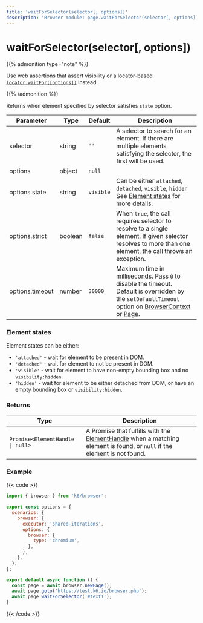 ```yaml
---
title: 'waitForSelector(selector[, options])'
description: 'Browser module: page.waitForSelector(selector[, options]) method'
---
```


# waitForSelector(selector[, options])

{{% admonition type="note" %}}

Use web assertions that assert visibility or a locator-based [`locator.waitFor([options])`](https://grafana.com/docs/k6/<K6_VERSION>/javascript-api/k6-browser/locator/waitfor/) instead.

{{% /admonition %}}

Returns when element specified by selector satisfies `state` option.

<TableWithNestedRows>

| Parameter       | Type    | Default   | Description                                                                                                                                                                                                                                                                                                                                   |
| --------------- | ------- | --------- | --------------------------------------------------------------------------------------------------------------------------------------------------------------------------------------------------------------------------------------------------------------------------------------------------------------------------------------------- |
| selector        | string  | `''`      | A selector to search for an element. If there are multiple elements satisfying the selector, the first will be used.                                                                                                                                                                                                                          |
| options         | object  | `null`    |                                                                                                                                                                                                                                                                                                                                               |
| options.state   | string  | `visible` | Can be either `attached`, `detached`, `visible`, `hidden` See [Element states](#element-states) for more details.                                                                                                                                                                                                                             |
| options.strict  | boolean | `false`   | When `true`, the call requires selector to resolve to a single element. If given selector resolves to more than one element, the call throws an exception.                                                                                                                                                                                    |
| options.timeout | number  | `30000`   | Maximum time in milliseconds. Pass `0` to disable the timeout. Default is overridden by the `setDefaultTimeout` option on [BrowserContext](https://grafana.com/docs/k6/<K6_VERSION>/javascript-api/k6-browser/browsercontext/) or [Page](https://grafana.com/docs/k6/<K6_VERSION>/javascript-api/k6-browser/page/). |

</TableWithNestedRows>

### Element states

Element states can be either:

- `'attached'` - wait for element to be present in DOM.
- `'detached'` - wait for element to not be present in DOM.
- `'visible'` - wait for element to have non-empty bounding box and no `visibility:hidden`.
- `'hidden'` - wait for element to be either detached from DOM, or have an empty bounding box or `visibility:hidden`.

### Returns

| Type                             | Description                                                                                                                                                                                                          |
| -------------------------------- | -------------------------------------------------------------------------------------------------------------------------------------------------------------------------------------------------------------------- |
| `Promise<ElementHandle \| null>` | A Promise that fulfills with the [ElementHandle](https://grafana.com/docs/k6/<K6_VERSION>/javascript-api/k6-browser/keyboard/) when a matching element is found, or `null` if the element is not found. |

### Example

{{< code >}}

```javascript
import { browser } from 'k6/browser';

export const options = {
  scenarios: {
    browser: {
      executor: 'shared-iterations',
      options: {
        browser: {
          type: 'chromium',
        },
      },
    },
  },
};

export default async function () {
  const page = await browser.newPage();
  await page.goto('https://test.k6.io/browser.php');
  await page.waitForSelector('#text1');
}
```

{{< /code >}}
